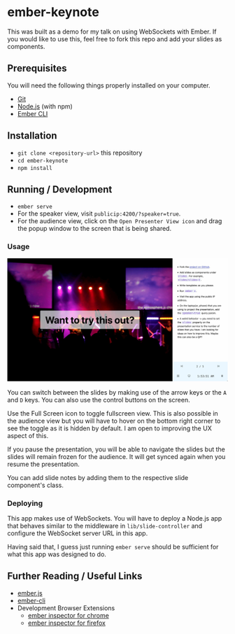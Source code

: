 # ember-keynote

This was built as a demo for my talk on using WebSockets with Ember.
If you would like to use this, feel free to fork this repo and add
your slides as components.

## Prerequisites

You will need the following things properly installed on your computer.

* [Git](https://git-scm.com/)
* [Node.js](https://nodejs.org/) (with npm)
* [Ember CLI](https://ember-cli.com/)

## Installation

* `git clone <repository-url>` this repository
* `cd ember-keynote`
* `npm install`

## Running / Development

* `ember serve`
* For the speaker view, visit `publicip:4200/?speaker=true`.
* For the audience view, click on the `Open Presenter View icon` and drag the popup
  window to the screen that is being shared.

### Usage

![ember-keynote](screenshots/app.jpg)

You can switch between the slides by making use of the arrow keys
or the `A` and `D` keys. You can also use the control buttons on the screen.

Use the Full Screen icon to toggle fullscreen view. This is also possible in the
audience view but you will have to hover on the bottom right corner to see
the toggle as it is hidden by default. I am open to improving the UX aspect of this.

If you pause the presentation, you will be able to navigate the slides but the
slides will remain frozen for the audience. It will get synced again when you
resume the presentation.

You can add slide notes by adding them to the respective slide component's class.

### Deploying

This app makes use of WebSockets. You will have to deploy a Node.js
app that behaves similar to the middleware in `lib/slide-controller`
and configure the WebSocket server URL in this app.

Having said that, I guess just running `ember serve` should be sufficient
for what this app was designed to do.

## Further Reading / Useful Links

* [ember.js](https://emberjs.com/)
* [ember-cli](https://ember-cli.com/)
* Development Browser Extensions
  * [ember inspector for chrome](https://chrome.google.com/webstore/detail/ember-inspector/bmdblncegkenkacieihfhpjfppoconhi)
  * [ember inspector for firefox](https://addons.mozilla.org/en-US/firefox/addon/ember-inspector/)
